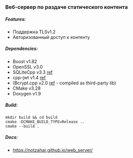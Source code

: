 ### Веб-сервер по раздаче статического контента

##### Features:
- Поддержка TLSv1.2
- Авторизованный доступ к контенту

##### Dependencies:
- Boost v1.82
- OpenSSL v3.0
- SQLiteCpp v3.3 [ref](https://github.com/SRombauts/SQLiteCpp)
- cpp-jwt v1.4 [ref](https://github.com/arun11299/cpp-jwt)
- (Bcrypt.cpp v2.0 [ref](https://github.com/hilch/Bcrypt.cpp) - compiled as third-party lib)
- CMake v3.28
- Doxygen v1.9

##### Build:
```
mkdir build && cd build
cmake -DCMAKE_BUILD_TYPE=Release ..
cmake --build .
```

##### Docs:
- https://notzahar.github.io/web_server/
